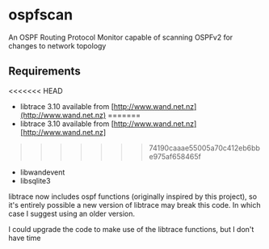 ospfscan
========

An OSPF Routing Protocol Monitor capable of scanning OSPFv2 for changes to network topology

## Requirements

<<<<<<< HEAD
* libtrace 3.10 available from [http://www.wand.net.nz](http://www.wand.net.nz)
=======
* libtrace 3.10 available from [http://www.wand.net.nz][http://www.wand.net.nz]
>>>>>>> 74190caaae55005a70c412eb6bbe975af658465f
* libwandevent
* libsqlite3

libtrace now includes ospf functions (originally inspired by this project), so it's entirely possible a new version of libtrace may break this code. In which case I suggest using an older version.

I could upgrade the code to make use of the libtrace functions, but I don't have time